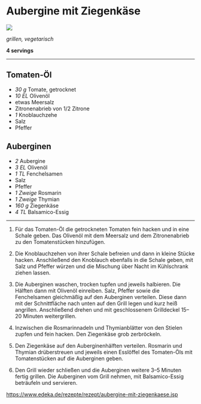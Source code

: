 # Aubergine mit Ziegenkäse


<img src="https://www.edeka.de/media/01-rezeptbilder/rezeptbilder-a-d/rez-edeka-aubergine-mit-ziegenkaese-rezept-a-d.jpg?imwidth=640&imdensity=1" />

*grillen, vegetarisch*

**4 servings**

---

## Tomaten-Öl

- *30 g* Tomate, getrocknet
- *10 EL* Olivenöl
- etwas Meersalz
- Zitronenabrieb von 1/2 Zitrone
- *1* Knoblauchzehe
- Salz
- Pfeffer

## Auberginen

- *2*  Aubergine
- *3 EL* Olivenöl
- *1 TL* Fenchelsamen
- Salz
- Pfeffer
- *1 Zweige* Rosmarin
- *1 Zweige* Thymian
- *160 g* Ziegenkäse
- *4 TL* Balsamico-Essig

---

1. Für das Tomaten-Öl die getrockneten Tomaten fein hacken und in eine Schale geben. Das Olivenöl mit dem Meersalz und dem Zitronenabrieb zu den Tomatenstücken hinzufügen.

2. Die Knoblauchzehen von ihrer Schale befreien und dann in kleine Stücke hacken. Anschließend den Knoblauch ebenfalls in die Schale geben, mit Salz und Pfeffer würzen und die Mischung über Nacht im Kühlschrank ziehen lassen.

3. Die Auberginen waschen, trocken tupfen und jeweils halbieren. Die Hälften dann mit Olivenöl einreiben. Salz, Pfeffer sowie die Fenchelsamen gleichmäßig auf den Auberginen verteilen. Diese dann mit der Schnittfläche nach unten auf den Grill legen und kurz heiß angrillen. Anschließend drehen und mit geschlossenem Grilldeckel 15–20 Minuten weitergrillen.

4. Inzwischen die Rosmarinnadeln und Thymianblätter von den Stielen zupfen und fein hacken. Den Ziegenkäse grob zerbröckeln.

5. Den Ziegenkäse auf den Auberginenhälften verteilen. Rosmarin und Thymian drüberstreuen und jeweils einen Esslöffel des Tomaten-Öls mit Tomatenstücken auf die Auberginen geben.

6. Den Grill wieder schließen und die Auberginen weitere 3–5 Minuten fertig grillen. Die Auberginen vom Grill nehmen, mit Balsamico-Essig beträufeln und servieren. 

https://www.edeka.de/rezepte/rezept/aubergine-mit-ziegenkaese.jsp